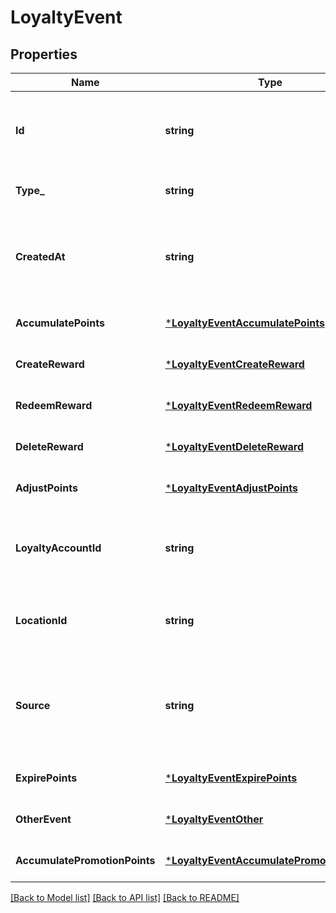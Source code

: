 # LoyaltyEvent

## Properties
Name | Type | Description | Notes
------------ | ------------- | ------------- | -------------
**Id** | **string** | The Square-assigned ID of the loyalty event. | [default to null]
**Type_** | **string** | The type of the loyalty event. | [default to null]
**CreatedAt** | **string** | The timestamp when the event was created, in RFC 3339 format. | [default to null]
**AccumulatePoints** | [***LoyaltyEventAccumulatePoints**](LoyaltyEventAccumulatePoints.md) |  | [optional] [default to null]
**CreateReward** | [***LoyaltyEventCreateReward**](LoyaltyEventCreateReward.md) |  | [optional] [default to null]
**RedeemReward** | [***LoyaltyEventRedeemReward**](LoyaltyEventRedeemReward.md) |  | [optional] [default to null]
**DeleteReward** | [***LoyaltyEventDeleteReward**](LoyaltyEventDeleteReward.md) |  | [optional] [default to null]
**AdjustPoints** | [***LoyaltyEventAdjustPoints**](LoyaltyEventAdjustPoints.md) |  | [optional] [default to null]
**LoyaltyAccountId** | **string** | The ID of the [loyalty account](https://developer.squareup.com/reference/square_2024-01-18/objects/LoyaltyAccount) associated with the event. | [default to null]
**LocationId** | **string** | The ID of the [location](https://developer.squareup.com/reference/square_2024-01-18/objects/Location) where the event occurred. | [optional] [default to null]
**Source** | **string** | Defines whether the event was generated by the Square Point of Sale. | [default to null]
**ExpirePoints** | [***LoyaltyEventExpirePoints**](LoyaltyEventExpirePoints.md) |  | [optional] [default to null]
**OtherEvent** | [***LoyaltyEventOther**](LoyaltyEventOther.md) |  | [optional] [default to null]
**AccumulatePromotionPoints** | [***LoyaltyEventAccumulatePromotionPoints**](LoyaltyEventAccumulatePromotionPoints.md) |  | [optional] [default to null]

[[Back to Model list]](../README.md#documentation-for-models) [[Back to API list]](../README.md#documentation-for-api-endpoints) [[Back to README]](../README.md)

